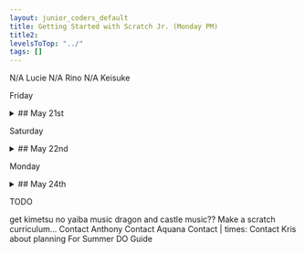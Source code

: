 ```yaml
---
layout: junior_coders_default
title: Getting Started with Scratch Jr. (Monday PM)
title2: 
levelsToTop: "../"
tags: []
---
```




N/A	Lucie
N/A	Rino
N/A	Keisuke



Friday
<details markdown=1>
<summary markdown=1>## May 21st
</summary>

## May 21st

### Recap for May 21st


Candy Project
  : Student A asked how to make the bad candy look like it is IN the basket. The trick is to use a tool like pixlr to cut the basket into a front and back part. We put the front basket in different layers. Then we can put the item between the two layers. I have created the basket pieces for her, and next week we will work on the code.

Jumping Game
  : I showed them a math game (a simplified clone of a popular app). She was inspired by this to create a storyboard for her own her own jumping game. She began creating the characters and next week we will make the magic happen.



Android Chase
  : She started a project where two androids will chase a heroine. She was able to code the keyboard movements for the main actor.

{% include tynkerprojectpage.html Name="NAME" ID="https://www.tynker.com/play/move-gus-web-5-24-r/60aa99a345a06426286720d6-866713XkkZCoS6SqpokcxpgO8oVRQk" caption="Use the arrow keys to move the fairy" %}


Mario Projects
  : Some students finished their maze projects and were able to make a first stab at the Mario project. Most were were able to make the opening screens and first screen, but some had problems making Mario jump over the gap in the third screen. Next week we will improve their jumps, and make them collect coins.

![Imgur](https://i.imgur.com/gt7YvIV.gif){: .jsgif}
  : * The first two screens work, but the jump in the last screen is still not high enough.

Sword Fighting
  : Student Y came up with an idea for his next project, a story of a sword fighting tournament. We talked about the project and he completed his script and storyboard in clas, and started creating his actors.
</details>

Saturday
<details markdown=1>
<summary markdown=1>## May 22nd
</summary>

## May 22nd

### Recap for May 22nd

Castle and Dragons
  : Student H came up with a project based on the castle and dragons app. He was able to get some sprites and we discussed how to make it so when you press the opening screen the rocket shoots up. This involves message blocks:

```
when this sprite clicked
broadcast [message1 v]  
```
{: .msb}

```
when I receive [message1 v]
point in direction (0)
repeat (100)
    move (1) steps
end
```
{: .msb}

We also had a problem that the rocket he had was in the wrong direction,s o it has to be rotated so it would be looking up when we go up. This is what it will look like.

{% include turbowarp.html Name="Rocket ship" ID="534434931" caption="Click the Cat Sprite" %}


Kimetsu No Yaiba Race 
  : Student M worked on a project where there is a race between sprites. First we created a repeat loop that moves the character from the start to the finish. Then we put this in a forever loop to keep the race going. Next week we will create a finish line that will stop the race.

```
when @greenFlag clicked
forever
    go to x: (-189) y: (-89)
    repeat (45)
        move (10) steps
    end
end
```
{: .msb} 



{% include turbowarp.html Name="Kimetsu no Yaiba Race" ID="531077045" caption="Shinobu and Kyoujuro are racing. Who will win??" %}


{: .msb}


Cat Flying
  : Student N worked on making this cat flying tutorial. First he created a loop to make the building go from one side to the next. Then we added speed variable and we controlled the variable using keyboard inputs. 

```
when @greenFlag clicked
set [speed v] to [-10]
forever
    show
    set x to (250)
    repeat (50)
        change x by (speed)
    end
    hide
end

when [s v] key pressed
set [speed v] to [-20]

when [a v] key pressed
set [speed v] to [-5]

```
{: .msb}

{% include turbowarp.html Name="Flying Cat" ID="534416918" caption="Press s to go fast, a to go slow" %}

Flying Bird
  : Student Y worked on some tutorials, including one to make this bird fly and speak.
{% include turbowarp.html Name="Flying Bird" ID="534417112" caption="Click the left and right arrows to make it move" %}

He is currently working on a Pong game.

</details>


Monday
<details markdown=1>
<summary markdown=1>## May 24th
</summary>

## May 24th

### Recap for May 24th


My Favorite Things
  : Student A has finished the first round of his "My Favorite Things" project. After looking at it, I suggested some improvements, especially to have more things happen during the presentation times.

{% include tynkerprojectpage.html Name="NMy AME" ID="https://www.tynker.com/play/my-favorite-things/6096039467a5911837198325-505513Xr1l0wHQPl9X7nOYSm5yP.Yk" caption="" %}


Pinball and using **When** blocks
  : Student A did the Pinball game tutorial. The project is a little advanced, but she was able to complete it. The main tool was using **When** blocks that perform actions at the right moment.

![Imgur](https://i.imgur.com/TpwsvQo.png){: .jsgif}
  : * The touching , set viewport, and apply impulse blocks are used to send the ball flying. 

![Imgur](https://i.imgur.com/mQkRtV6.png){: .jsgif}
  : * Each award or bumper or actor has a different actions attached to it that ball collides with it, it reacts.

Environment Video
  Student H added sound and visual effects to enhance the dialogue.

{% include turbowarp.html Name="Saving Trees" ID="531547089" caption="" %}

My Explosion Game
  : Student M added a new feature: when the player touches the heart, the other player needs to hit him more times before he can do the kill shot.

![Imgur](https://i.imgur.com/HXZPYXx.png){: .jsgif}
  : * The if loop test if the number of hits the other player needs to shoot is 1 before causing the explosion.


</details>

TODO

get kimetsu no yaiba music
dragon and castle music?? 
Make a scratch curriculum... 
Contact Anthony 
Contact Aquana
Contact | times: 
Contact Kris about planning For Summer
DO Guide


